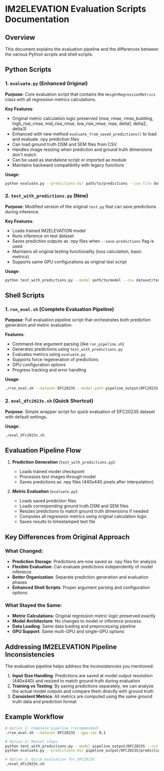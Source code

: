 # IM2ELEVATION Evaluation Scripts Documentation

## Overview

This document explains the evaluation pipeline and the differences between the various Python scripts and shell scripts.

## Python Scripts

### 1. `evaluate.py` (Enhanced Original)
**Purpose**: Core evaluation script that contains the `HeightRegressionMetrics` class with all regression metrics calculations.

**Key Features**:
- Original metric calculation logic preserved (mse, rmse, rmse_building, high_rise_rmse, mid_rise_rmse, low_rise_rmse, mae, delta1, delta2, delta3)
- Enhanced with new method `evaluate_from_saved_predictions()` to load and evaluate .npy prediction files
- Can load ground truth DSM and SEM files from CSV
- Handles image resizing when prediction and ground truth dimensions don't match
- Can be used as standalone script or imported as module
- Maintains backward compatibility with legacy functions

**Usage**:
```bash
python evaluate.py --predictions-dir path/to/predictions --csv-file dataset/test_dataset.csv --dataset-name dataset --output-dir path/to/results
```

### 2. `test_with_predictions.py` (New)
**Purpose**: Modified version of the original `test.py` that can save predictions during inference.

**Key Features**:
- Loads trained IM2ELEVATION model
- Runs inference on test dataset 
- Saves prediction outputs as .npy files when `--save-predictions` flag is used
- Maintains all original testing functionality (loss calculation, basic metrics)
- Supports same GPU configurations as original test script

**Usage**:
```bash
python test_with_predictions.py --model path/to/model --csv dataset/test_dataset.csv --save-predictions --gpu-ids 0,1
```

## Shell Scripts

### 1. `run_eval.sh` (Complete Evaluation Pipeline)
**Purpose**: Full evaluation pipeline script that orchestrates both prediction generation and metric evaluation.

**Features**:
- Command-line argument parsing (like `run_pipeline.sh`)
- Generates predictions using `test_with_predictions.py`
- Evaluates metrics using `evaluate.py`
- Supports force regeneration of predictions
- GPU configuration options
- Progress tracking and error handling

**Usage**:
```bash
./run_eval.sh --dataset DFC2023S --model-path pipeline_output/DFC2023S --gpu-ids 0,1
```

### 2. `eval_dfc2023s.sh` (Quick Shortcut)
**Purpose**: Simple wrapper script for quick evaluation of DFC2023S dataset with default settings.

**Usage**:
```bash
./eval_dfc2023s.sh
```

## Evaluation Pipeline Flow

1. **Prediction Generation** (`test_with_predictions.py`):
   - Loads trained model checkpoint
   - Processes test images through model
   - Saves predictions as .npy files (440x440 pixels after interpolation)

2. **Metric Evaluation** (`evaluate.py`):
   - Loads saved prediction files
   - Loads corresponding ground truth DSM and SEM files
   - Resizes predictions to match ground truth dimensions if needed
   - Computes all regression metrics using original calculation logic
   - Saves results to timestamped text file

## Key Differences from Original Approach

### What Changed:
- **Prediction Storage**: Predictions are now saved as .npy files for analysis
- **Flexible Evaluation**: Can evaluate predictions independently of model inference
- **Better Organization**: Separate prediction generation and evaluation phases
- **Enhanced Shell Scripts**: Proper argument parsing and configuration options

### What Stayed the Same:
- **Metric Calculations**: Original regression metric logic preserved exactly
- **Model Architecture**: No changes to model or inference process
- **Data Loading**: Same data loading and preprocessing pipeline
- **GPU Support**: Same multi-GPU and single-GPU options

## Addressing IM2ELEVATION Pipeline Inconsistencies

The evaluation pipeline helps address the inconsistencies you mentioned:

1. **Input Size Handling**: Predictions are saved at model output resolution (440x440) and resized to match ground truth during evaluation
2. **Training vs Testing**: By saving predictions separately, we can analyze the actual model outputs and compare them directly with ground truth
3. **Consistent Metrics**: All metrics are computed using the same ground truth data and prediction format

## Example Workflow

```bash
# Option 1: Complete pipeline (recommended)
./run_eval.sh --dataset DFC2023S --gpu-ids 0,1

# Option 2: Manual steps
python test_with_predictions.py --model pipeline_output/DFC2023S --csv dataset/test_DFC2023S.csv --save-predictions
python evaluate.py --predictions-dir pipeline_output/DFC2023S/predictions --csv-file dataset/test_DFC2023S.csv --dataset-name DFC2023S

# Option 3: Quick evaluation for DFC2023S
./eval_dfc2023s.sh
```
